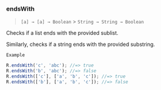 ### endsWith

> `[a] → [a] → Boolean` > `String → String → Boolean`

Checks if a list ends with the provided sublist.

Similarly, checks if a string ends with the provided substring.

`Example`

```js
R.endsWith('c', 'abc'); //=> true
R.endsWith('b', 'abc'); //=> false
R.endsWith(['c'], ['a', 'b', 'c']); //=> true
R.endsWith(['b'], ['a', 'b', 'c']); //=> false
```
